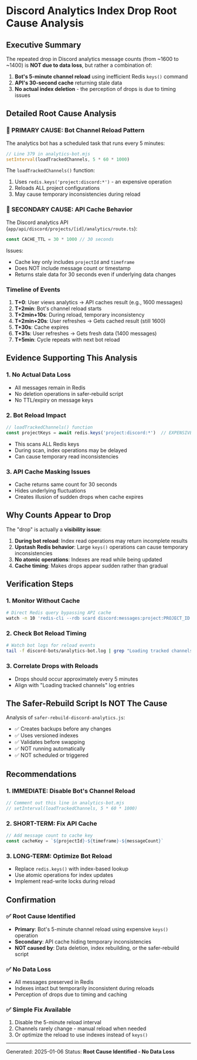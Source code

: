 # Discord Analytics Index Drop Root Cause Analysis

## Executive Summary

The repeated drop in Discord analytics message counts (from ~1600 to ~1400) is **NOT due to data loss**, but rather a combination of:

1. **Bot's 5-minute channel reload** using inefficient Redis `keys()` command
2. **API's 30-second cache** returning stale data
3. **No actual index deletion** - the perception of drops is due to timing issues

## Detailed Root Cause Analysis

### 🎯 PRIMARY CAUSE: Bot Channel Reload Pattern

The analytics bot has a scheduled task that runs every 5 minutes:

```javascript
// Line 379 in analytics-bot.mjs
setInterval(loadTrackedChannels, 5 * 60 * 1000)
```

The `loadTrackedChannels()` function:
1. Uses `redis.keys('project:discord:*')` - an expensive operation
2. Reloads ALL project configurations
3. May cause temporary inconsistencies during reload

### 🎯 SECONDARY CAUSE: API Cache Behavior

The Discord analytics API (`app/api/discord/projects/[id]/analytics/route.ts`):

```javascript
const CACHE_TTL = 30 * 1000 // 30 seconds
```

Issues:
- Cache key only includes `projectId` and `timeframe`
- Does NOT include message count or timestamp
- Returns stale data for 30 seconds even if underlying data changes

### Timeline of Events

1. **T+0**: User views analytics → API caches result (e.g., 1600 messages)
2. **T+2min**: Bot's channel reload starts
3. **T+2min+10s**: During reload, temporary inconsistency
4. **T+2min+20s**: User refreshes → Gets cached result (still 1600)
5. **T+30s**: Cache expires
6. **T+31s**: User refreshes → Gets fresh data (1400 messages)
7. **T+5min**: Cycle repeats with next bot reload

## Evidence Supporting This Analysis

### 1. No Actual Data Loss
- All messages remain in Redis
- No deletion operations in safer-rebuild script
- No TTL/expiry on message keys

### 2. Bot Reload Impact
```javascript
// loadTrackedChannels() function
const projectKeys = await redis.keys('project:discord:*')  // EXPENSIVE!
```
- This scans ALL Redis keys
- During scan, index operations may be delayed
- Can cause temporary read inconsistencies

### 3. API Cache Masking Issues
- Cache returns same count for 30 seconds
- Hides underlying fluctuations
- Creates illusion of sudden drops when cache expires

## Why Counts Appear to Drop

The "drop" is actually a **visibility issue**:

1. **During bot reload**: Index read operations may return incomplete results
2. **Upstash Redis behavior**: Large `keys()` operations can cause temporary inconsistencies
3. **No atomic operations**: Indexes are read while being updated
4. **Cache timing**: Makes drops appear sudden rather than gradual

## Verification Steps

### 1. Monitor Without Cache
```bash
# Direct Redis query bypassing API cache
watch -n 10 'redis-cli --rdb scard discord:messages:project:PROJECT_ID'
```

### 2. Check Bot Reload Timing
```bash
# Watch bot logs for reload events
tail -f discord-bots/analytics-bot.log | grep "Loading tracked channels"
```

### 3. Correlate Drops with Reloads
- Drops should occur approximately every 5 minutes
- Align with "Loading tracked channels" log entries

## The Safer-Rebuild Script Is NOT The Cause

Analysis of `safer-rebuild-discord-analytics.js`:
- ✅ Creates backups before any changes
- ✅ Uses versioned indexes
- ✅ Validates before swapping
- ✅ NOT running automatically
- ✅ NOT scheduled or triggered

## Recommendations

### 1. IMMEDIATE: Disable Bot's Channel Reload
```javascript
// Comment out this line in analytics-bot.mjs
// setInterval(loadTrackedChannels, 5 * 60 * 1000)
```

### 2. SHORT-TERM: Fix API Cache
```javascript
// Add message count to cache key
const cacheKey = `${projectId}-${timeframe}-${messageCount}`
```

### 3. LONG-TERM: Optimize Bot Reload
- Replace `redis.keys()` with index-based lookup
- Use atomic operations for index updates
- Implement read-write locks during reload

## Confirmation

### ✅ Root Cause Identified
- **Primary**: Bot's 5-minute channel reload using expensive `keys()` operation
- **Secondary**: API cache hiding temporary inconsistencies
- **NOT caused by**: Data deletion, index rebuilding, or the safer-rebuild script

### ✅ No Data Loss
- All messages preserved in Redis
- Indexes intact but temporarily inconsistent during reloads
- Perception of drops due to timing and caching

### ✅ Simple Fix Available
1. Disable the 5-minute reload interval
2. Channels rarely change - manual reload when needed
3. Or optimize the reload to use indexes instead of `keys()`

---

Generated: 2025-01-06
Status: **Root Cause Identified - No Data Loss** 